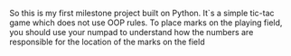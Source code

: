 So this is my first milestone project built on Python. It`s a simple tic-tac game which does not use OOP rules. 
To place marks on the playing field, you should use your numpad to understand how the numbers are responsible for the location of the marks on the field

